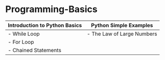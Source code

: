 # Programming-Basics

Introduction to Python Basics  | Python Simple Examples
------------------------------ | ------------------------------
- While Loop                   | - The Law of Large Numbers  
- For Loop                     |
- Chained Statements           |